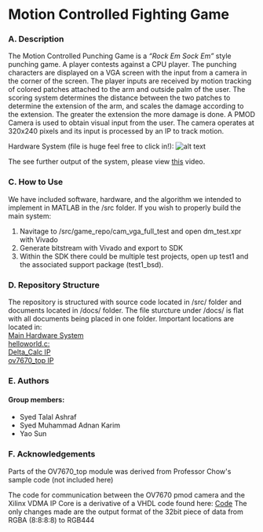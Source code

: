 # Motion Controlled Fighting Game

### A. Description
The Motion Controlled Punching Game is a _“Rock Em Sock Em”_ style punching game. A player contests against a CPU player. The punching characters are displayed on a VGA screen with the input from a camera in the corner of the screen. The player inputs are received by motion tracking of colored patches attached to the arm and outside palm of the user. The scoring system determines the distance between the two patches to determine the extension of the arm, and scales the damage according to the extension. The greater the extension the more damage is done.
A PMOD Camera is used to obtain visual input from the user. The camera operates at 320x240 pixels and its input is processed by an IP to track motion.

Hardware System (file is huge feel free to click in!):
![alt text][system_setup]

The see further output of the system, please view [this](https://youtu.be/9qCd3vVU7Oc) video.

### C. How to Use
We have included software, hardware, and the algorithm we intended to implement in MATLAB in the /src folder. 
If you wish to properly build the main system:

1. Navitage to /src/game_repo/cam_vga_full_test and open dm_test.xpr with Vivado
2. Generate bitstream with Vivado and export to SDK
3. Within the SDK there could be multiple test projects, open up test1 and the associated support package (test1_bsd).

### D. Repository Structure
The repository is structured with source code located in /src/ folder and documents located in /docs/ folder. The file sturcture under /docs/ is flat with all documents being placed in one folder.
Important locations are located in: <br />
[Main Hardware System](https://github.com/qoire/motion_controlled_fighting_game/tree/master/src/game_repo/cam_vga_full_test) <br />
[helloworld.c:](https://github.com/qoire/motion_controlled_fighting_game/tree/master/src/game_repo/cam_vga_full_test/dm_test.sdk/SDK/SDK_Export/test1/src) <br />
[Delta_Calc IP](https://github.com/qoire/motion_controlled_fighting_game/tree/master/src/game_repo/ip_repo/delta_calc_1.0) <br />
[ov7670_top IP](https://github.com/qoire/motion_controlled_fighting_game/tree/master/src/game_repo/ip_repo/ovtop) <br />



### E. Authors
#### Group members:
* Syed Talal Ashraf
* Syed Muhammad Adnan Karim
* Yao Sun

### F. Acknowledgements
Parts of the OV7670_top module was derived from Professor Chow's sample code (not included here)

The code for communication between the OV7670 pmod camera and the Xilinx VDMA IP Core is a derivative of a VHDL code found here:
[Code](http://lauri.xn--vsandi-pxa.com/hdl/zybo-ov7670-to-vga.html)
The only changes made are the output format of the 32bit piece of data from RGBA (8:8:8:8) to RGB444

[system_setup]: https://cloud.githubusercontent.com/assets/4521292/7080333/6a9e7392-defe-11e4-9a9e-a2a1cae01f35.png
